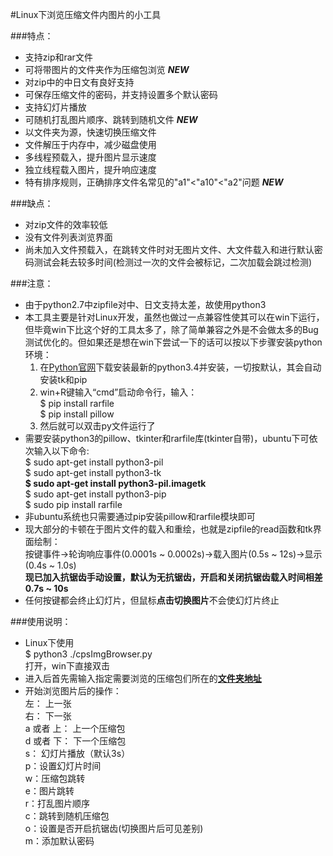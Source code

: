 #Linux下浏览压缩文件内图片的小工具

###特点：
* 支持zip和rar文件
* 可将带图片的文件夹作为压缩包浏览 **_NEW_**
* 对zip中的中日文有良好支持
* 可保存压缩文件的密码，并支持设置多个默认密码
* 支持幻灯片播放
* 可随机打乱图片顺序、跳转到随机文件 **_NEW_**
* 以文件夹为源，快速切换压缩文件
* 文件解压于内存中，减少磁盘使用
* 多线程预载入，提升图片显示速度
* 独立线程载入图片，提升响应速度    
* 特有排序规则，正确排序文件名常见的"a1"<"a10"<"a2"问题 **_NEW_**

###缺点：
* 对zip文件的效率较低
* 没有文件列表浏览界面
* 尚未加入文件预载入，在跳转文件时对无图片文件、大文件载入和进行默认密码测试会耗去较多时间(检测过一次的文件会被标记，二次加载会跳过检测)

###注意：
* 由于python2.7中zipfile对中、日文支持太差，故使用python3
* 本工具主要是针对Linux开发，虽然也做过一点兼容性使其可以在win下运行，但毕竟win下比这个好的工具太多了，除了简单兼容之外是不会做太多的Bug测试优化的。但如果还是想在win下尝试一下的话可以按以下步骤安装python环境：   
    1. 在[Python官网](https://www.python.org/downloads/windows/)下载安装最新的python3.4并安装，一切按默认，其会自动安装tk和pip   
    2. win+R键输入“cmd”启动命令行，输入：   
        $ pip install rarfile   
        $ pip install pillow   
    3. 然后就可以双击py文件运行了
* 需要安装python3的pillow、tkinter和rarfile库(tkinter自带)，ubuntu下可依次输入以下命令:    
    $ sudo apt-get install python3-pil      
    $ sudo apt-get install python3-tk   
    **$ sudo apt-get install python3-pil.imagetk**  
    $ sudo apt-get install python3-pip      
    $ sudo pip install rarfile  
* 非ubuntu系统也只需要通过pip安装pillow和rarfile模块即可
* 现大部分的卡顿在于图片文件的载入和重绘，也就是zipfile的read函数和tk界面绘制：   
按键事件->轮询响应事件(0.0001s ~ 0.0002s)->载入图片(0.5s ~ 12s)->显示(0.4s ~ 1.0s)    
**现已加入抗锯齿手动设置，默认为无抗锯齿，开启和关闭抗锯齿载入时间相差0.7s ~ 10s**
* 任何按键都会终止幻灯片，但鼠标**点击切换图片**不会使幻灯片终止

###使用说明：
* Linux下使用  
        $ python3 ./cpsImgBrowser.py  
打开，win下直接双击
* 进入后首先需输入指定需要浏览的压缩包们所在的<u>**文件夹地址**</u>
* 开始浏览图片后的操作：  
        左： 上一张  
        右： 下一张  
        a 或者 上： 上一个压缩包  
        d 或者 下： 下一个压缩包  
        s： 幻灯片播放（默认3s）  
        p：设置幻灯片时间    
        w：压缩包跳转    
        e：图片跳转    
        r：打乱图片顺序    
        c：跳转到随机压缩包   
        o：设置是否开启抗锯齿(切换图片后可见差别)   
        m：添加默认密码
